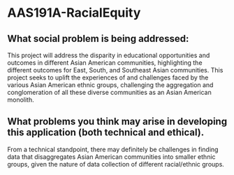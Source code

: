 # AAS191A-RacialEquity

## What social problem is being addressed:
This project will address the disparity in educational opportunities and outcomes in different Asian American communities, highlighting the different outcomes for East, South, and Southeast Asian communities. This project seeks to uplift the experiences of and challenges faced by the various Asian American ethnic groups, challenging the aggregation and conglomeration of all these diverse communities as an Asian American monolith.

## What problems you think may arise in developing this application (both technical and ethical). 
From a technical standpoint, there may definitely be challenges in finding data that disaggregates Asian American communities into smaller ethnic groups, given the nature of data collection of different racial/ethnic groups. 

